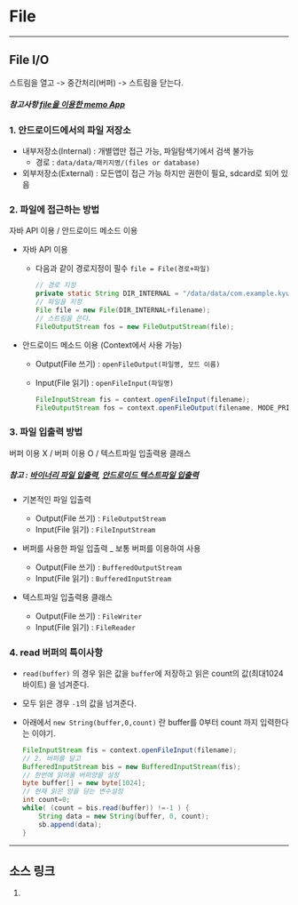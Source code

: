 # File

---
## File I/O
스트림을 열고 -> 중간처리(버퍼) -> 스트림을 닫는다.
##### 참고사항 [file을 이용한 memo App]()

### 1. __안드로이드에서의 파일 저장소__
- 내부저장소(Internal) : 개별앱만 접근 가능, 파일탐색기에서 검색 불가능
  - 경로 : `data/data/패키지명/(files or database)`
- 외부저장소(External) : 모든앱이 접근 가능 하지만 권한이 필요, sdcard로 되어 있음

### 2. __파일에 접근하는 방법__
자바 API 이용 / 안드로이드 메소드 이용
- 자바 API 이용
  - 다음과 같이 경로지정이 필수 `file = File(경로+파일)`</br>

    ```java
    // 경로 지정
    private static String DIR_INTERNAL = "/data/data/com.example.kyung.androidmemo/files";
    // 파일을 지정
    File file = new File(DIR_INTERNAL+filename);
    // 스트림을 쓴다.
    FileOutputStream fos = new FileOutputStream(file);
    ```


- 안드로이드 메소드 이용 (Context에서 사용 가능)
  - Output(File 쓰기) : `openFileOutput(파일명, 모드 이름)`
  - Input(File 읽기) : `openFileInput(파일명)`</br>

    ```java
    FileInputStream fis = context.openFileInput(filename);
    FileOutputStream fos = context.openFileOutput(filename, MODE_PRIVATE);
    ```

### 3. __파일 입출력 방법__
버퍼 이용 X / 버퍼 이용 O / 텍스트파일 입출력용 클래스</br>
##### 참고 : [바이너리 파일 입출력](http://recipes4dev.tistory.com/109), [안드로이드 텍스트파일 입출력](http://recipes4dev.tistory.com/113)

- 기본적인 파일 입출력
  - Output(File 쓰기) : `FileOutputStream`
  - Input(File 읽기) : `FileInputStream`


- 버퍼를 사용한 파일 입출력 _ 보통 버퍼를 이용하여 사용
  - Output(File 쓰기) :  `BufferedOutputStream`
  - Input(File 읽기) : `BufferedInputStream`


- 텍스트파일 입출력용 클래스
  - Output(File 쓰기) :  `FileWriter`
  - Input(File 읽기) : `FileReader`

### 4. __read 버퍼의 특이사항__
- `read(buffer)` 의 경우 읽은 값을 `buffer`에 저장하고 읽은 count의 값(최대1024바이트) 을 넘겨준다.
- 모두 읽은 경우 `-1`의 값을 넘겨준다.
- 아래에서 `new String(buffer,0,count)` 란 buffer를 0부터 count 까지 입력한다는 이야기.

  ```java
  FileInputStream fis = context.openFileInput(filename);
  // 2. 버퍼를 달고
  BufferedInputStream bis = new BufferedInputStream(fis);
  // 한번에 읽어올 버퍼양을 설정
  byte buffer[] = new byte[1024];
  // 현재 읽은 양을 담는 변수설정
  int count=0;
  while( (count = bis.read(buffer)) !=-1 ) {
      String data = new String(buffer, 0, count);
      sb.append(data);
  }
  ```

---


## 소스 링크
1.
